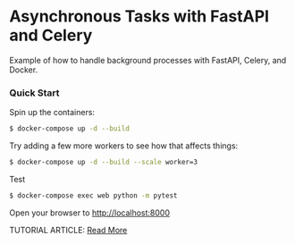 # Asynchronous Tasks with FastAPI and Celery

Example of how to handle background processes with FastAPI, Celery, and Docker.

### Quick Start

Spin up the containers:

```sh
$ docker-compose up -d --build
```

Try adding a few more workers to see how that affects things:
```sh
$ docker-compose up -d --build --scale worker=3
```

Test
```sh
$ docker-compose exec web python -m pytest
```

Open your browser to [http://localhost:8000](http://localhost:8000)

TUTORIAL ARTICLE: [Read More](https://testdriven.io/blog/fastapi-and-celery/)
